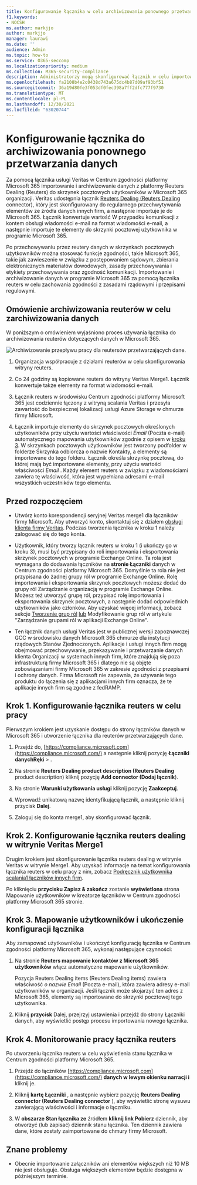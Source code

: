 ```yaml
---
title: Konfigurowanie łącznika w celu archiwizowania ponownego przetwarzania danych w Microsoft 365
f1.keywords:
- NOCSH
ms.author: markjjo
author: markjjo
manager: laurawi
ms.date: ''
audience: Admin
ms.topic: how-to
ms.service: O365-seccomp
ms.localizationpriority: medium
ms.collection: M365-security-compliance
description: Administratorzy mogą skonfigurować łącznik w celu importowania i archiwizowania reutersów przetwarzających dane z veritas do Microsoft 365. Ten łącznik umożliwia archiwizowanie danych ze źródeł danych innych firm w Microsoft 365. Po zarchiwizować te dane możesz zarządzać danymi innych firm za pomocą funkcji zgodności, takich jak archiwizacja ze względu na przepisy prawne, wyszukiwanie zawartości i zasady przechowywania.
ms.openlocfilehash: fa2108b4e2c0438d743a675dc4b87d09af93bf51
ms.sourcegitcommit: 36a19d80fe3f053df0fec398a7ff2dfc777f9730
ms.translationtype: MT
ms.contentlocale: pl-PL
ms.lasthandoff: 12/30/2021
ms.locfileid: "63020744"
---
```

# <a name="set-up-a-connector-to-archive-reuters-dealing-data"></a>Konfigurowanie łącznika do archiwizowania ponownego przetwarzania danych

Za pomocą łącznika usługi Veritas w Centrum zgodności platformy Microsoft 365 importowanie i archiwizowanie danych z platformy Reuters Dealing (Reuters) do skrzynek pocztowych użytkowników w Microsoft 365 organizacji. Veritas udostępnia łącznik [Reuters Dealing (Reuters Dealing](https://globanet.com/reuters-dealing/) connector), który jest skonfigurowany do regularnego przechwytywania elementów ze źródła danych innych firm, a następnie importuje je do Microsoft 365. Łącznik konwertuje wartość W przypadku komunikacji z kontem obsługi wiadomości e-mail na format wiadomości e-mail, a następnie importuje te elementy do skrzynki pocztowej użytkownika w programie Microsoft 365.

Po przechowywaniu przez reutery danych w skrzynkach pocztowych użytkowników można stosować funkcje zgodności, takie Microsoft 365, takie jak zawieszenie w związku z postępowaniem sądowym, zbierania elektronicznych materiałów dowodowych, zasady przechowywania i etykiety przechowywania oraz zgodność komunikacji. Importowanie i archiwizowanie danych w programie Microsoft 365 za pomocą łącznika reuters w celu zachowania zgodności z zasadami rządowymi i przepisami regulowymi.

## <a name="overview-of-archiving-reuters-dealing-data"></a>Omówienie archiwizowania reuterów w celu zarchiwizowania danych

W poniższym o omówieniem wyjaśniono proces używania łącznika do archiwizowania reuterów dotyczących danych w Microsoft 365.

![Archiwizowanie przepływu pracy dla reutersów przetwarzających dane.](../media/ReuetersDealingConnectorWorkflow.png)

1. Organizacja współpracuje z działami reuterów w celu skonfigurowania witryny reuters.

2. Co 24 godziny są kopiowane reuters do witryny Veritas Merge1. Łącznik konwertuje także elementy na format wiadomości e-mail.

3. Łącznik reuters w środowisku Centrum zgodności platformy Microsoft 365 jest codziennie łączony z witryną scalania Veritas i przesyła zawartość do bezpiecznej lokalizacji usługi Azure Storage w chmurze firmy Microsoft.

4. Łącznik importuje elementy do skrzynek pocztowych określonych użytkowników przy użyciu wartości właściwości *Email* (Poczta e-mail) automatycznego mapowania użytkowników zgodnie z opisem w [kroku 3](#step-3-map-users-and-complete-the-connector-setup). W skrzynkach pocztowych użytkowników jest tworzony podfolder  w folderze Skrzynka odbiorcza o nazwie Kontakty, a elementy są importowane do tego folderu. Łącznik określa skrzynkę pocztową, do której mają być importowane elementy, przy użyciu wartości właściwości *Email* . Każdy element reuters w związku z wiadomościami zawiera tę właściwość, która jest wypełniana adresami e-mail wszystkich uczestników tego elementu.

## <a name="before-you-begin"></a>Przed rozpoczęciem

- Utwórz konto korespondencji seryjnej Veritas merge1 dla łączników firmy Microsoft. Aby utworzyć konto, skontaktuj się z działem [obsługi klienta firmy Veritas](https://globanet.com/contact-us). Podczas tworzenia łącznika w kroku 1 należy zalogować się do tego konta.

- Użytkownik, który tworzy łącznik reuters w kroku 1 (i ukończy go w kroku 3), musi być przypisany do roli importowania i eksportowania skrzynek pocztowych w programie Exchange Online. Ta rola jest wymagana do dodawania łączników na **stronie Łączniki** danych w Centrum zgodności platformy Microsoft 365. Domyślnie ta rola nie jest przypisana do żadnej grupy ról w programie Exchange Online. Rolę importowania i eksportowania skrzynek pocztowych możesz dodać do grupy ról Zarządzanie organizacją w programie Exchange Online. Możesz też utworzyć grupę ról, przypisać rolę importowania i eksportowania skrzynek pocztowych, a następnie dodać odpowiednich użytkowników jako członków. Aby uzyskać więcej informacji, zobacz sekcje [Tworzenie grup ról](/Exchange/permissions-exo/role-groups#create-role-groups) [lub](/Exchange/permissions-exo/role-groups#modify-role-groups) Modyfikowanie grup ról w artykule "Zarządzanie grupami ról w aplikacji Exchange Online".

- Ten łącznik danych usługi Veritas jest w publicznej wersji zapoznawczej GCC w środowisku danych Microsoft 365 chmurze dla instytucji rządowych Stanów Zjednoczonych. Aplikacje i usługi innych firm mogą obejmować przechowywanie, przekazywanie i przetwarzanie danych klienta Organizacji w systemach innych firm, które znajdują się poza infrastrukturą firmy Microsoft 365 i dlatego nie są objęte zobowiązaniami firmy Microsoft 365 w zakresie zgodności z przepisami i ochrony danych. Firma Microsoft nie zapewnia, że używanie tego produktu do łączenia się z aplikacjami innych firm oznacza, że te aplikacje innych firm są zgodne z fedRAMP.

## <a name="step-1-set-up-the-reuters-dealing-connector"></a>Krok 1. Konfigurowanie łącznika reuters w celu pracy

Pierwszym krokiem jest uzyskanie dostępu do strony  łączników danych w Microsoft 365 i utworzenie łącznika dla reuterów przetwarzających dane.

1. Przejdź do, [https://compliance.microsoft.com](https://compliance.microsoft.com/) a następnie kliknij pozycję **Łączniki danychRęki** > .

2. Na stronie **Reuters Dealing product description (Reuters Dealing** product description) kliknij pozycję **Add connector (Dodaj łącznik**).

3. Na stronie **Warunki użytkowania usługi** kliknij pozycję **Zaakceptuj**.

4. Wprowadź unikatową nazwę identyfikującą łącznik, a następnie kliknij przycisk **Dalej**.

5. Zaloguj się do konta merge1, aby skonfigurować łącznik.

## <a name="step-2-configure-the-reuters-dealing-connector-on-the-veritas-merge1-site"></a>Krok 2. Konfigurowanie łącznika reuters dealing w witrynie Veritas Merge1

Drugim krokiem jest skonfigurowanie łącznika reuters dealing w witrynie Veritas w witrynie Merge1. Aby uzyskać informacje na temat konfigurowania łącznika reuters w celu pracy z nim, zobacz [Podręcznik użytkownika scalania1 łączników innych firm](https://docs.ms.merge1.globanetportal.com/Merge1%20Third-Party%20Connectors%20Reuters%20Dealing%20User%20Guide%20.pdf).

Po kliknięciu **przycisku Zapisz & zakończ** zostanie **wyświetlona** strona Mapowanie użytkowników w kreatorze łączników w Centrum zgodności platformy Microsoft 365 stronie.

## <a name="step-3-map-users-and-complete-the-connector-setup"></a>Krok 3. Mapowanie użytkowników i ukończenie konfiguracji łącznika

Aby zamapować użytkowników i ukończyć konfigurację łącznika w Centrum zgodności platformy Microsoft 365, wykonaj następujące czynności:

1. Na stronie **Reuters mapowanie kontaktów z Microsoft 365 użytkowników** włącz automatyczne mapowanie użytkowników.

   Pozycja Reuters Dealing items (Reuters Dealing items) zawiera właściwość *o nazwie Email* (Poczta e-mail), która zawiera adresy e-mail użytkowników w organizacji. Jeśli łącznik może skojarzyć ten adres z Microsoft 365, elementy są importowane do skrzynki pocztowej tego użytkownika.

2. Kliknij **przycisk** Dalej, przejrzyj ustawienia i przejdź do strony Łączniki danych, aby wyświetlić postęp procesu importowania nowego łącznika.

## <a name="step-4-monitor-the-reuters-dealing-connector"></a>Krok 4. Monitorowanie pracy łącznika reuters

Po utworzeniu łącznika reuters w celu wyświetlenia stanu łącznika w Centrum zgodności platformy Microsoft 365.

1. Przejdź do łączników [https://compliance.microsoft.com](https://compliance.microsoft.com/) **danych w lewym okienku narracji i** kliknij je.

2. Kliknij **kartę Łączniki** , a następnie wybierz pozycję **Reuters Dealing connector (Reuters Dealing connector** ), aby wyświetlić stronę wysuwu zawierającą właściwości i informacje o łączniku.

3. W **obszarze Stan łącznika ze** źródłem **kliknij link Pobierz** dziennik, aby otworzyć (lub zapisać) dziennik stanu łącznika. Ten dziennik zawiera dane, które zostały zaimportowane do chmury firmy Microsoft.

## <a name="known-issues"></a>Znane problemy

- Obecnie importowanie załączników ani elementów większych niż 10 MB nie jest obsługuje. Obsługa większych elementów będzie dostępna w późniejszym terminie.